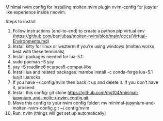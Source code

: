 Minimal nvim config for installing molten.nvim plugin nvim-config for jupyter like experience inside neovim.

Steps to install:

1. Follow instructions (end-to-end) to create a python pip virtual env (https://github.com/benlubas/molten-nvim/blob/main/docs/Virtual-Environments.md)
2. Install kitty for linux or wezterm if you're using windows (molten works best with these terminals)
3. Install packages needed for lua-5.1:
  4. sudo pacman -S yay
  5. yay -S readline6 ncurses5-compat-libs
6. Install lua and related packages: mamba install -c conda-forge lua=5.1 luajit luarocks
7. If you have ~/.config/nvim then back it up and delete it. If you don't have it, proceed
8. Install this config: git clone https://github.com/mg104/minimal-jupynium-and-molten-nvim-config.git
9. Move this config to your nvim config folder: mv minimal-jupynium-and-molten-nvim-config.git ~/.config/nvim
10. Run: nvim (things will get set up automatically)
